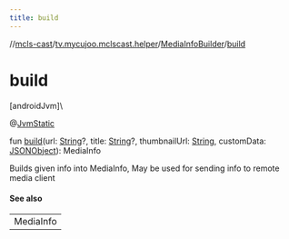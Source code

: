 ```yaml
---
title: build
---
```

//[mcls-cast](../../../index.html)/[tv.mycujoo.mclscast.helper](../index.html)/[MediaInfoBuilder](index.html)/[build](build.html)



# build



[androidJvm]\




@[JvmStatic](https://kotlinlang.org/api/latest/jvm/stdlib/kotlin.jvm/-jvm-static/index.html)



fun [build](build.html)(url: [String](https://kotlinlang.org/api/latest/jvm/stdlib/kotlin/-string/index.html)?, title: [String](https://kotlinlang.org/api/latest/jvm/stdlib/kotlin/-string/index.html)?, thumbnailUrl: [String](https://kotlinlang.org/api/latest/jvm/stdlib/kotlin/-string/index.html), customData: [JSONObject](https://developer.android.com/reference/kotlin/org/json/JSONObject.html)): MediaInfo



Builds given info into MediaInfo, May be used for sending info to remote media client



#### See also


| |
|---|
| MediaInfo |



